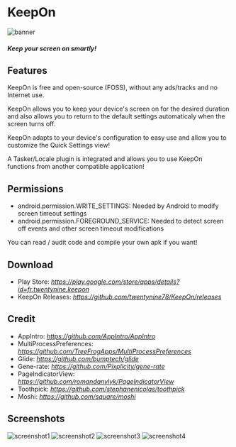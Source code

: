 # KeepOn

![banner](.github/banner.jpg?raw=true "Banner")

##### Keep your screen on smartly!

## Features

KeepOn is free and open-source (FOSS), without any ads/tracks and no Internet use.

KeepOn allows you to keep your device's screen on for the desired duration and also allows you to return to the default settings automaticaly when the screen turns off.

KeepOn adapts to your device's configuration to easy use and allow you to customize the Quick Settings view!

A Tasker/Locale plugin is integrated and allows you to use KeepOn functions from another compatible application!

## Permissions

- android.permission.WRITE_SETTINGS: Needed by Android to modify screen timeout settings
- android.permission.FOREGROUND_SERVICE: Needed to detect screen off events and other screen timeout modifications

You can read / audit code and compile your own apk if you want!

## Download

- Play Store: *https://play.google.com/store/apps/details?id=fr.twentynine.keepon*
- KeepOn Releases: *https://github.com/twentynine78/KeepOn/releases*

## Credit

- AppIntro: *https://github.com/AppIntro/AppIntro*
- MultiProcessPreferences: *https://github.com/TreeFrogApps/MultiProcessPreferences*
- Glide: *https://github.com/bumptech/glide*
- Gene-rate: *https://github.com/Pixplicity/gene-rate*
- PageIndicatorView: *https://github.com/romandanylyk/PageIndicatorView*
- Toothpick: *https://github.com/stephanenicolas/toothpick*
- Moshi: *https://github.com/square/moshi*

## Screenshots

![screenshot1](.github/screenshot1.jpg?raw=true "Screenshot1")
![screenshot2](.github/screenshot2.jpg?raw=true "Screenshot2")
![screenshot3](.github/screenshot3.jpg?raw=true "Screenshot3")
![screenshot4](.github/screenshot4.jpg?raw=true "Screenshot4")